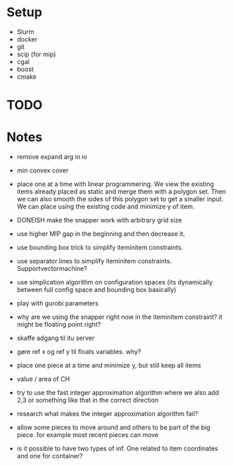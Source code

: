 # Setup
- Slurm
- docker
- git
- scip (for mip)
- cgal
- boost
- cmake

# TODO

# Notes
- remove expand arg in io
- min convex cover
- place one at a time with linear programmering. We view the existing items already placed as static and merge them with a polygon set. Then we can also smooth the sides of this polygon set to get a smaller input. We can place using the existing code and minimize y of item.
- DONEISH make the snapper work with arbitrary grid size
- use higher MIP gap in the beginning and then decrease it.
- use bounding box trick to simplify iteminitem constraints. 
- use separator lines to simplify iteminitem constraints. Supportvectormachine?
- use simplication algorithm on configuration spaces (its dynamically between full config space and bounding box basically)
- play with gurobi parameters
- why are we using the snapper right now in the iteminitem constraint? it might be floating point right?
- skaffe adgang til itu server
- gøre ref x og ref y til floats variables. why?

- place one piece at a time and minimize y, but still keep all items

- value / area of CH

- try to use the fast integer approximation algorithm where we also add 2,3 or something like that in the correct direction
- research what makes the integer approximation algorithm fail?
- allow some pieces to move around and others to be part of the big piece. for example most recent pieces can move

- is it possible to have two types of inf. One related to item coordinates and one for container?
